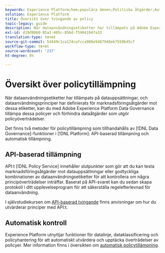 ```yaml
---
keywords: Experience Platform;hem;populära ämnen;Politiska åtgärder;Automatisk tillsyn;API-baserad tillämpning;datastyrning
solution: Experience Platform
title: Översikt över tvingande av policy
topic-legacy: guide
description: När dataanvändningsetiketter har tillämpats på Adobe Experience Platform datauppsättningar, och dataanvändningspolicyer har definierats för marknadsföringsåtgärder mot dessa etiketter, kan ni med datastyrningsfunktionerna tillämpa dessa policyer och förhindra dataåtgärder som utgör policyöverträdelser. Det finns två metoder för policytillämpning som tillhandahålls av datastyrningsfunktioner på plattformen, API-baserad tillämpning och automatisk tillämpning.
exl-id: d19d8060-85a1-405c-856d-f59041947a33
translation-type: tm+mt
source-git-commit: 5d449c1ca174cafcca988e9487940eb7550bd5cf
workflow-type: tm+mt
source-wordcount: '237'
ht-degree: 0%

---
```


# Översikt över policytillämpning

När dataanvändningsetiketter har tillämpats på datauppsättningar, och dataanvändningsprinciper har definierats för marknadsföringsåtgärder mot dessa etiketter, kan du med Adobe Experience Platform Data Governance tillämpa dessa policyer och förhindra dataåtgärder som utgör policyöverträdelser.

Det finns två metoder för policytillämpning som tillhandahålls av [!DNL Data Governance]-funktioner i [!DNL Platform]: API-baserad tillämpning och automatisk tillämpning.

## API-baserad tillämpning

API:t [!DNL Policy Service] innehåller slutpunkter som gör att du kan testa marknadsföringsåtgärder mot datauppsättningar eller godtyckliga kombinationer av dataanvändningsetiketter för att kontrollera om några principöverträdelser inträffar. Baserat på API-svaret kan du sedan skapa protokoll i ditt upplevelseprogram för att säkerställa regelefterlevnad för dataanvändning.

I självstudiekursen om [API-baserad tvingande](./api-enforcement.md) finns anvisningar om hur du utvärderar principer med API:t.

## Automatisk kontroll

Experience Platform utnyttjar funktioner för datalinje, dataklassificering och policyhantering för att automatiskt utvärdera och upptäcka överträdelser av policyer. Mer information finns i översikten om [automatisk policytillämpning](./auto-enforcement.md).
